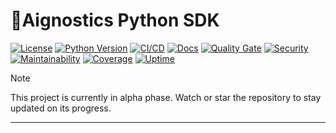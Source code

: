 # 🔬Aignostics Python SDK

[![License](https://img.shields.io/github/license/aignostics/python-sdk?logo=opensourceinitiative&logoColor=3DA639&labelColor=414042&color=A41831)](https://github.com/aignostics/python-sdk/blob/main/LICENSE)
[![Python Version](https://img.shields.io/pypi/pyversions/aignostics.svg?logo=python&color=204361&labelColor=1E2933)](https://pypi.org/project/aignostics/)
[![CI/CD](https://github.com/aignostics/python-sdk/actions/workflows/ci-cd.yml/badge.svg)](https://github.com/aignostics/python-sdk/actions/workflows/ci-cd.yml)
[![Docs](https://img.shields.io/readthedocs/aignostics)](https://aignostics.readthedocs.io/en/latest/)
[![Quality Gate](https://sonarcloud.io/api/project_badges/measure?project=aignostics_python-sdk&metric=alert_status)](https://sonarcloud.io/summary/new_code?id=aignostics_python-sdk)
[![Security](https://sonarcloud.io/api/project_badges/measure?project=aignostics_python-sdk&metric=security_rating)](https://sonarcloud.io/summary/new_code?id=aignostics_python-sdk)
[![Maintainability](https://sonarcloud.io/api/project_badges/measure?project=aignostics_python-sdk&metric=sqale_rating)](https://sonarcloud.io/summary/new_code?id=aignostics_python-sdk)
[![Coverage](https://codecov.io/gh/aignostics/python-sdk/graph/badge.svg?token=SX34YRP30E)](https://codecov.io/gh/aignostics/python-sdk)
[![Uptime](https://uptime.betterstack.com/status-badges/v2/monitor/1wbqa.svg)](https://aignostics.betteruptime.com)

> [!NOTE]
> This project is currently in alpha phase. Watch or star the repository to stay updated on its progress.

---
